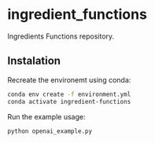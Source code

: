 # ingredient_functions

Ingredients Functions repository.

## Instalation

Recreate the environemt using conda:

```bash
conda env create -f environment.yml
conda activate ingredient-functions
```

Run the example usage:

```bash
python openai_example.py
```